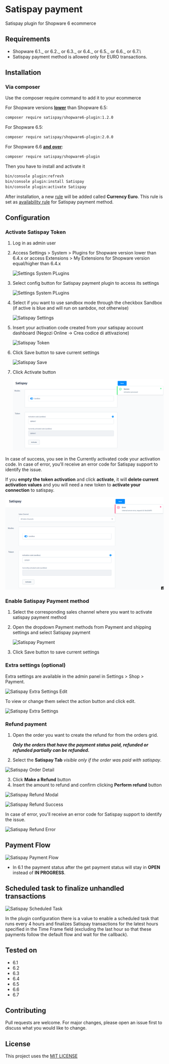 # Satispay payment

Satispay plugin for Shopware 6 ecommerce

## Requirements

- Shopware 6.1._ or 6.2._ or 6.3._ or 6.4._ or 6.5._ or 6.6._ or 6.7.\
- Satispay payment method is allowed only for EURO transactions.

## Installation

### Via composer

Use the composer require command to add it to your ecommerce

For Shopware versions <u>**lower**</u> than Shopware 6.5:

```bash
composer require satispay/shopware6-plugin:1.2.0
```

For Shopware 6.5:

```bash
composer require satispay/shopware6-plugin:2.0.0
```

For Shopware 6.6 <u>**and over**</u>:

```bash
composer require satispay/shopware6-plugin
```

Then you have to install and activate it

```bash
bin/console plugin:refresh
bin/console plugin:install Satispay
bin/console plugin:activate Satispay
```

After installation, a new [rule](https://docs.shopware.com/en/shopware-6-en/settings/rules) will be added called **Currency Euro**. This rule is set as [availability rule](https://docs.shopware.com/en/shopware-6-en/settings/Paymentmethods#availability-rule) for Satispay payment method.

## Configuration

### Activate Satispay Token

1. Log in as admin user
2. Access Settings > System > Plugins for Shopware version lower than 6.4.x or access Extensions > My Extensions for Shopware version equal/higher than 6.4.x

   ![Settings System PLugins](docs/assets/settings-system-plugins.png)

3. Select config button for Satispay payment plugin to access its settings

   ![Settings System PLugins](docs/assets/settings-system-plugins-config.png)

4. Select if you want to use sandbox mode through the checkbox Sandbox (if active is blue and will run on sanbdox, not otherwise)

   ![Satispay Settings](docs/assets/satispay-settings.png)

5. Insert your activation code created from your satispay account dashboard (Negozi Online -> Crea codice di attivazione)

   ![Satispay Token](docs/assets/satispay-business.png)

6. Click Save button to save current settings

   ![Satispay Save](docs/assets/satispay-settings-save.png)

7. Click Activate button

   ![Satispay Activate](docs/assets/satispay-settings-activate.png)

In case of success, you see in the Currently activated code your activation code.
In case of error, you'll receive an error code for Satispay support to identify the issue.

If you **empty the token activation** and click **activate**,
it will **delete current activation values** and you will need a new token to **activate your connection** to satispay.

![Satispay Error](docs/assets/satispay-error.png)

### Enable Satispay Payment method

1. Select the corresponding sales channel where you want to activate satispay payment method
2. Open the dropdown Payment methods from Payment and shipping settings and select Satispay payment

   ![Satispay Payment](docs/assets/set-satispay-payment-method.png)

3. Click Save button to save current settings

### Extra settings (optional)

Extra settings are available in the admin panel in Settings > Shop > Payment.

![Satispay Extra Settings Edit](docs/assets/satispay-extra-settings-edit.png)

To view or change them select the action button and click edit.

![Satispay Extra Settings](docs/assets/satispay-extra-settings.png)

### Refund payment

1. Open the order you want to create the refund for from the orders grid.

   _**Only the orders that have the payment status paid, refunded or refunded partially can be refunded.**_

2. Select the **Satispay Tab** _visible only if the order was paid with satispay_.

![Satispay Order Detail](docs/assets/select-order.png)

3. Click **Make a Refund** button
4. Insert the amount to refund and confirm clicking **Perform refund** button

![Satispay Refund Modal](docs/assets/satispay-refund-modal.png)

![Satispay Refund Success](docs/assets/satispay-refund-success.png)

In case of error, you'll receive an error code for Satispay support to identify the issue.

![Satispay Refund Error](docs/assets/satispay-refund-error.png)

## Payment Flow

![Satispay Payment Flow](docs/assets/shopware-satispay-payment-flow.png)

- In 6.1 the payment status after the get payment status will stay in **OPEN** instead of **IN PROGRESS**.

## Scheduled task to finalize unhandled transactions

![Satispay Scheduled Task](docs/assets/shopware-satispay-scheduled-task.png)

In the plugin configuration there is a value to enable a scheduled task that runs every 4 hours and finalizes
Satispay transactions for the latest hours specified in the Time Frame field (excluding the last hour so that these
payments follow the default flow and wait for the callback).

## Tested on

- 6.1
- 6.2
- 6.3
- 6.4
- 6.5
- 6.6
- 6.7

## Contributing

Pull requests are welcome. For major changes, please open an issue first to discuss what you would like to change.

## License

This project uses the [MIT LICENSE](LICENSE)
